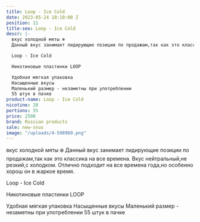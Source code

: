 ```yaml
---
title: Loop - Ice Cold
date: 2023-05-24 18:10:00 Z
position: 11
title-seo: Loop - Ice Cold
descr: |-
  вкус холодной мяты ❄️
  Данный вкус занимает лидирующие позиции по продажам,так как это классика на все времена. Вкус нейтральный,не резкий,с холодком. Отлично подходит на все времена года,но особенно хорош он в жаркое время.

  Loop - Ice Cold

  Никотиновые пластинки LOOP

  Удобная мягкая упаковка
  Насыщенные вкусы
  Маленький размер - незаметны при употреблении
  55 штук в пачке
product-name: Loop - Ice Cold
nicotine: 20
portions: 55
price: 2500
brand: Russian products
sale: new-snus
image: "/uploads/4-598969.png"
---
```


вкус холодной мяты ❄️
Данный вкус занимает лидирующие позиции по продажам,так как это классика на все времена. Вкус нейтральный,не резкий,с холодком. Отлично подходит на все времена года,но особенно хорош он в жаркое время.

Loop - Ice Cold

Никотиновые пластинки LOOP

Удобная мягкая упаковка
Насыщенные вкусы
Маленький размер - незаметны при употреблении
55 штук в пачке